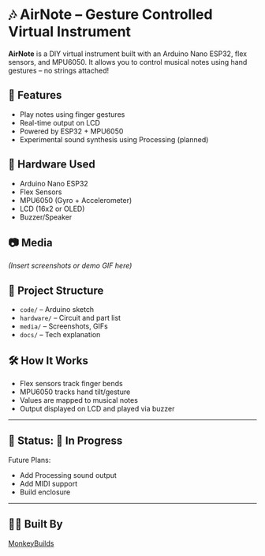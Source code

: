 # 🎶 AirNote – Gesture Controlled Virtual Instrument

**AirNote** is a DIY virtual instrument built with an Arduino Nano ESP32, flex sensors, and MPU6050. It allows you to control musical notes using hand gestures – no strings attached!

## 🧠 Features
- Play notes using finger gestures
- Real-time output on LCD
- Powered by ESP32 + MPU6050
- Experimental sound synthesis using Processing (planned)

## 🔧 Hardware Used
- Arduino Nano ESP32
- Flex Sensors
- MPU6050 (Gyro + Accelerometer)
- LCD (16x2 or OLED)
- Buzzer/Speaker

## 📷 Media
*(Insert screenshots or demo GIF here)*

## 📁 Project Structure
- `code/` – Arduino sketch
- `hardware/` – Circuit and part list
- `media/` – Screenshots, GIFs
- `docs/` – Tech explanation

## 🛠️ How It Works
- Flex sensors track finger bends
- MPU6050 tracks hand tilt/gesture
- Values are mapped to musical notes
- Output displayed on LCD and played via buzzer

---

## 📌 Status: 🚧 In Progress  
Future Plans:
- Add Processing sound output
- Add MIDI support
- Build enclosure

---

## 🧑‍💻 Built By
[MonkeyBuilds](https://github.com/Monkeybuilds)
